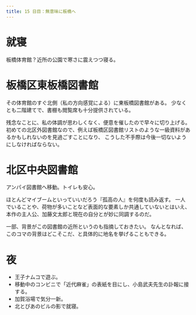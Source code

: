 ```yaml
---
title: 15 日目：無意味に板橋へ
---
```


# 就寝

板橋体育館？近所の公園で寒さに震えつつ寝る。

# 板橋区東板橋図書館

その体育館のすぐ北側（私の方向感覚による）に東板橋図書館がある。
少なくとも二階建てで、書棚も閲覧席も十分提供されている。

残念なことに、私の体調が思わしくなく、便意を催したので早々に切り上げる。
初めての北区外図書館なので、例えば板橋区図書館リストのような一級資料があるかもしれないのを見過ごすことになり、
こうした不手際は今後一切ないようにしなければならない。

# 北区中央図書館

アンパイ図書館へ移動。トイレも安心。

ほとんどマイブームといっていいだろう『孤高の人』を何度も読み返す。
一人でいることや、荷物が多いことなど表面的な要素しか共通していないとはいえ、
本作の主人公、加藤文太郎と現在の自分とが妙に同調するのだ。

一部、背景がこの図書館の近所というのも指摘しておきたい。
なんとなれば、このコマの背景はどこそこだ、と具体的に地名を挙げることもできる。

# 夜

* 王子ナムコで遊ぶ。
* 移動中のコンビニで「近代麻雀」の表紙を目にし、小島武夫先生の訃報に接する。
* 加賀浴場で気分一新。
* 北とぴあのビルの影で就寝。

